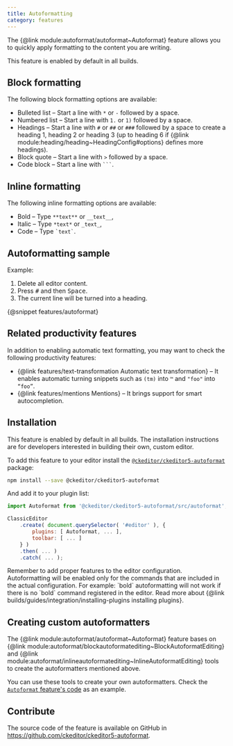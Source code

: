 ```yaml
---
title: Autoformatting
category: features
---
```


The {@link module:autoformat/autoformat~Autoformat} feature allows you to quickly apply formatting to the content you are writing.

<info-box info>
	This feature is enabled by default in all builds.
</info-box>

## Block formatting

The following block formatting options are available:

* Bulleted list &ndash; Start a line with `*` or `-` followed by a space.
* Numbered list &ndash; Start a line with `1.` or `1)` followed by a space.
* Headings &ndash; Start a line with `#` or `##` or `###` followed by a space to create a heading 1, heading 2 or heading 3 (up to heading 6 if {@link module:heading/heading~HeadingConfig#options} defines more headings).
* Block quote &ndash; Start a line with `>` followed by a space.
* Code block &ndash; Start a line with `` ``` ``.

## Inline formatting

The following inline formatting options are available:

* Bold &ndash; Type `**text**` or `__text__`,
* Italic &ndash; Type `*text*` or `_text_`,
* Code &ndash; Type ``` `text` ```.

## Autoformatting sample

Example:

1. Delete all editor content.
2. Press <kbd>#</kbd> and then <kbd>Space</kbd>.
3. The current line will be turned into a heading.

{@snippet features/autoformat}

## Related productivity features

In addition to enabling automatic text formatting, you may want to check the following productivity features:

* {@link features/text-transformation Automatic text transformation} &ndash; It enables automatic turning snippets such as `(tm)` into `™` and `"foo"` into `“foo”`.
* {@link features/mentions Mentions} &ndash; It brings support for smart autocompletion.

## Installation

<info-box info>
	This feature is enabled by default in all builds. The installation instructions are for developers interested in building their own, custom editor.
</info-box>

To add this feature to your editor install the [`@ckeditor/ckeditor5-autoformat`](https://www.npmjs.com/package/@ckeditor/ckeditor5-autoformat) package:

```bash
npm install --save @ckeditor/ckeditor5-autoformat
```

And add it to your plugin list:

```js
import Autoformat from '@ckeditor/ckeditor5-autoformat/src/autoformat';

ClassicEditor
	.create( document.querySelector( '#editor' ), {
		plugins: [ Autoformat, ... ],
		toolbar: [ ... ]
	} )
	.then( ... )
	.catch( ... );
```

<info-box hint>
	Remember to add proper features to the editor configuration. Autoformatting will be enabled only for the commands that are included in the actual configuration. For example: `bold` autoformatting will not work if there is no `bold` command registered in the editor.
</info-box>

<info-box info>
	Read more about {@link builds/guides/integration/installing-plugins installing plugins}.
</info-box>

## Creating custom autoformatters

The {@link module:autoformat/autoformat~Autoformat} feature bases on {@link module:autoformat/blockautoformatediting~BlockAutoformatEditing} and {@link module:autoformat/inlineautoformatediting~InlineAutoformatEditing} tools to create the autoformatters mentioned above.

You can use these tools to create your own autoformatters. Check the [`Autoformat` feature's code](https://github.com/ckeditor/ckeditor5-autoformat/blob/master/src/autoformat.js) as an example.

## Contribute

The source code of the feature is available on GitHub in https://github.com/ckeditor/ckeditor5-autoformat.
